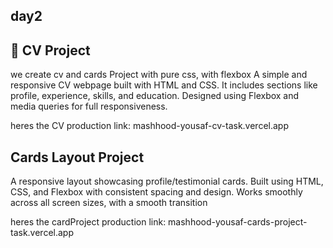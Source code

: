 ## day2
 
 
## 📄 CV Project
 we create cv and cards Project with pure css, with flexbox
A simple and responsive CV webpage built with HTML and CSS. It includes sections like profile, experience, skills, and education. Designed using Flexbox and media queries for full responsiveness.

heres the CV production link: mashhood-yousaf-cv-task.vercel.app

## Cards Layout Project
A responsive layout showcasing profile/testimonial cards. Built using HTML, CSS, and Flexbox with consistent spacing and design. Works smoothly across all screen sizes, with a smooth transition

 heres the cardProject production link: mashhood-yousaf-cards-project-task.vercel.app
